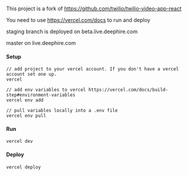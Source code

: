 This project is a fork of https://github.com/twilio/twilio-video-app-react

You need to use https://vercel.com/docs to run and deploy

staging branch is deployed on beta.live.deephire.com

master on live.deephire.com

#### Setup
```
// add project to your vercel account. If you don't have a vercel account set one up. 
vercel 

// add env variables to vercel https://vercel.com/docs/build-step#environment-variables
vercel env add 

// pull variables locally into a .env file
vercel env pull
```

#### Run
`vercel dev`

#### Deploy
`vercel deploy`
